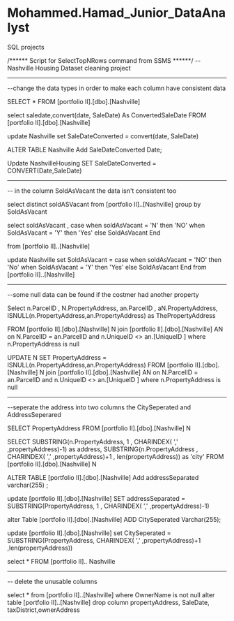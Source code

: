 # Mohammed.Hamad_Junior_DataAnalyst
SQL projects

/****** Script for SelectTopNRows command from SSMS  ******/
-- Nashville Housing Dataset cleaning project 


--------------------------------------
--change the data types in order to make each column have consistent data



SELECT *
  FROM [portfolio II].[dbo].[Nashville]

select saledate,convert(date, SaleDate) As ConvertedSaleDate
FROM [portfolio II].[dbo].[Nashville]

update Nashville
set SaleDateConverted = convert(date, SaleDate)


ALTER TABLE Nashville
Add SaleDateConverted Date;

Update NashvilleHousing
SET SaleDateConverted = CONVERT(Date,SaleDate)


-------------------------------------------------------------------------------
-- in the column SoldAsVacant the data isn't consistent too

select  distinct soldASVacant
from [portfolio II]..[Nashville]
group by SoldAsVacant



select soldAsVacant ,
case when soldAsVacant = 'N' then 'NO'
     when SoldAsVacant = 'Y' then 'Yes'
	 else SoldAsVacant
End

from [portfolio II]..[Nashville]


update Nashville
set 
SoldAsVacant = case when soldAsVacant = 'NO' then 'No'
     when SoldAsVacant = 'Y' then 'Yes'
	 else SoldAsVacant
End
from [portfolio II]..[Nashville]


-----------------------------------------------------------------
--some null data can be found if the costmer had another property

Select n.ParcelID , N.PropertyAddress, an.ParcelID ,
	  aN.PropertyAddress,
	  ISNULL(n.PropertyAddress,an.PropertyAddress) as ThePropertyAddress
	  
FROM [portfolio II].[dbo].[Nashville] N
join [portfolio II].[dbo].[Nashville] AN
on N.ParcelID = an.ParcelID
and n.UniqueID <> an.[UniqueID ]
where n.PropertyAddress is null


UPDATE N 
SET PropertyAddress = ISNULL(n.PropertyAddress,an.PropertyAddress)
FROM [portfolio II].[dbo].[Nashville] N
join [portfolio II].[dbo].[Nashville] AN
on N.ParcelID = an.ParcelID
and n.UniqueID <> an.[UniqueID ]
where n.PropertyAddress is null

------------------------------------------------------------
--seperate the address into two columns the CitySeperated and AddressSeperared

SELECT PropertyAddress
FROM [portfolio II].[dbo].[Nashville] N

SELECT 
SUBSTRING(n.PropertyAddress, 1 , CHARINDEX( ',' ,propertyAddress)-1) as address,
SUBSTRING(n.PropertyAddress , CHARINDEX( ',' ,propertyAddress)+1 , len(propertyAddress)) as 'city'
FROM [portfolio II].[dbo].[Nashville] N
 

 
ALTER TABLE [portfolio II].[dbo].[Nashville] 
Add addressSeparated varchar(255) ;

update [portfolio II].[dbo].[Nashville]
SET addressSeparated = SUBSTRING(PropertyAddress, 1 , CHARINDEX( ',' ,propertyAddress)-1) 


alter Table [portfolio II].[dbo].[Nashville]
ADD CitySeperated Varchar(255);

update [portfolio II].[dbo].[Nashville]
set CitySeperated = SUBSTRING(PropertyAddress, CHARINDEX( ',' ,propertyAddress)+1 ,len(propertyAddress))



select *
FROM [portfolio II].. Nashville

-------------------------------------------------------
-- delete the unusable columns

select * 
from [portfolio II]..[Nashville]
where OwnerName is not null
alter table [portfolio II]..[Nashville]
drop column propertyAddress, SaleDate, taxDistrict,ownerAddress
